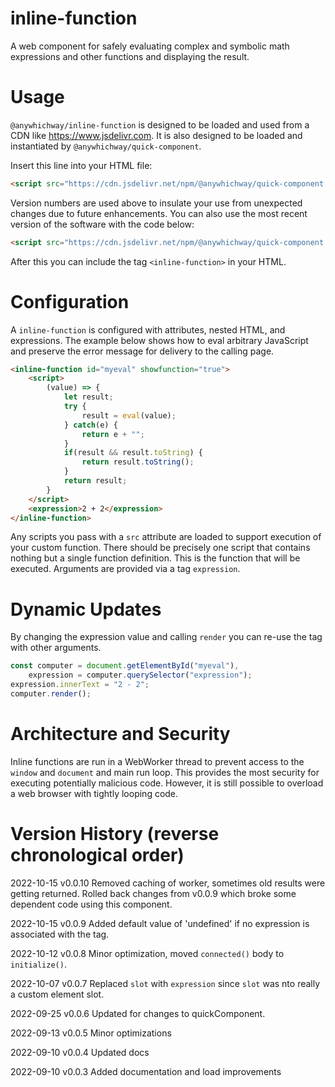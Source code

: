 # inline-function
A web component for safely evaluating complex and symbolic math expressions and other functions and displaying the result.

# Usage

`@anywhichway/inline-function` is designed to be loaded and used from a CDN like https://www.jsdelivr.com. It is also designed
to be loaded and instantiated by `@anywhichway/quick-component`.

Insert this line into your HTML file:

```html
<script src="https://cdn.jsdelivr.net/npm/@anywhichway/quick-component.js" component="https://cdn.jsdelivr.net/npm/@anywhichway/inline-function@0.0.3"></script>
```

Version numbers are used above to insulate your use from unexpected changes due to future enhancements. You can also use
the most recent version of the software with the code below:

```html
<script src="https://cdn.jsdelivr.net/npm/@anywhichway/quick-component.js" component="https://cdn.jsdelivr.net/npm/@anywhichway/inline-function"></script>
```

After this you can include the tag `<inline-function>` in your HTML.

# Configuration

A `inline-function` is configured with attributes, nested HTML, and expressions. The example below shows how to eval arbitrary 
JavaScript and preserve the error message for delivery to the calling page.

```html
<inline-function id="myeval" showfunction="true">
    <script>
        (value) => {
            let result;
            try {
                result = eval(value);
            } catch(e) {
                return e + "";
            }
            if(result && result.toString) {
                return result.toString();
            }
            return result;
        }
    </script>
    <expression>2 + 2</expression>
</inline-function>
```

Any scripts you pass with a `src` attribute are loaded to support execution of your custom function. There should be
precisely one script that contains nothing but a single function definition. This is the function that will be executed.
Arguments are provided via a tag `expression`.

# Dynamic Updates

By changing the expression value and calling `render` you can re-use the tag with other arguments.

```javascript
const computer = document.getElementById("myeval"),
    expression = computer.querySelector("expression");
expression.innerText = "2 - 2";
computer.render();
```

# Architecture and Security

Inline functions are run in a WebWorker thread to prevent access to the `window` and `document` and main run loop.
This provides the most security for executing potentially malicious code. However, it is still possible to overload
a web browser with tightly looping code.

# Version History (reverse chronological order)

2022-10-15 v0.0.10 Removed caching of worker, sometimes old results were getting returned. Rolled back changes from v0.0.9
which broke some dependent code using this component.

2022-10-15 v0.0.9 Added default value of 'undefined' if no expression is associated with the tag.

2022-10-12 v0.0.8 Minor optimization, moved `connected()` body to `initialize()`.

2022-10-07 v0.0.7 Replaced `slot` with `expression` since `slot` was nto really a custom element slot.

2022-09-25 v0.0.6 Updated for changes to quickComponent.

2022-09-13 v0.0.5 Minor optimizations

2022-09-10 v0.0.4 Updated docs

2022-09-10 v0.0.3 Added documentation and load improvements